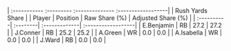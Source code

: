 | :----------- :--------- :-------------- :------------------|
|                      Rush Yards Share                      |
| Player     | Position | Raw Share (%) | Adjusted Share (%) |
| :----------| :--------| :-------------| :------------------|
| E.Benjamin | RB       | 27.2          | 27.2               |
| J.Conner   | RB       | 25.2          | 25.2               |
| A.Green    | WR       | 0.0           | 0.0                |
| A.Isabella | WR       | 0.0           | 0.0                |
| J.Ward     | RB       | 0.0           | 0.0                |